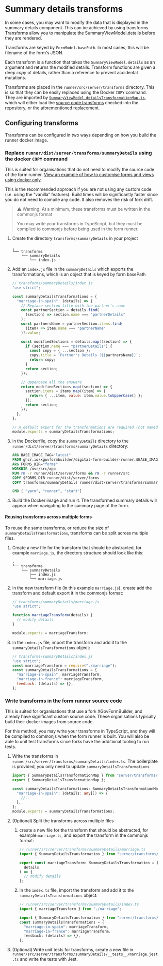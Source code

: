# Summary details transforms

In some cases, you may want to modify the data that is displayed in the summary details component.
This can be achieved by using transforms. Transforms allow you to manipulate the SummaryViewModel.details before they are rendered.

Transforms are keyed by `FormModel.basePath`. In most cases, this will be filename of the form's JSON.

Each transform is a function that takes the `SummaryViewModel.details` as an argument and returns the modified details.
Transform functions are given a deep _copy_ of details, rather than a reference to prevent accidental mutations.

Transforms are placed in the `runner/src/server/transforms` directory. This is so that they can be easily replaced using the Docker `COPY` command.
They are imported by [`SummaryViewModel.detailsTransformationMap.ts`](./../../runner/src/server/plugins/engine/models/SummaryViewModel.detailsTransformationMap.ts),
which will either load the [source code transforms](./../../runner/src/server/transforms/summaryDetails/index.ts) checked into the repository, or the aforementioned replacement.

## Configuring transforms

Transforms can be configured in two ways depending on how you build the runner docker image.

### Replace `runner/dist/server/transforms/summaryDetails` using the docker `COPY` command

This is suited for organisations that do not need to modify the source code of the form runner.
[View an example of how to customise forms and views using docker only](https://github.com/XGovFormBuilder/form-builder-examples/tree/main/production-docker).

This is the recommended approach if you are not using any custom code (i.e. using the "vanilla" features). Build times will be significantly faster since you do not need to compile any code. It also removes the risk of fork drift.

> ⚠️ Warning: At a minimum, these transforms must be written in the commonjs format
>
> You may write your transforms in TypeScript, but they must be compiled to commonjs before being used in the form runner.

1. Create the directory `transforms/summaryDetails` in your project
   ```
   .
   └── transforms
       └── summaryDetails
           └── index.js
   ```
2. Add an `index.js` file in the `summaryDetails` which exports the transformations, which is an object that is keyed by form basePath

   ```js
   // transforms/summaryDetails/index.js
   "use strict";

   const summaryDetailsTransformations = {
     "marriage-in-spain": (details) => {
       // Replace section title with the partner's name
       const partnerSection = details.find(
         (section) => section.name === "partnerDetails"
       );
       const partnersName = partnerSection.items.find(
         (item) => item.name === "partnerName"
       )?.value;

       const modifiedSections = details.map((section) => {
         if (section.name === "partnerDetails") {
           const copy = { ...section };
           copy.title = `Partner's Details (${partnersName})`;
           return copy;
         }
         return section;
       });

       // Uppercase all the answers
       return modifiedSections.map((section) => {
         section.items = items.map((item) => {
           return { ...item, value: item.value.toUpperCase() };
         });
         return section;
       });
     },
   };

   // A default export for the transformations are required (not named exports!)
   module.exports = summaryDetailsTransformations;
   ```

3. In the Dockerfile, copy the `summaryDetails` directory to the `runner/dist/server/transforms/summaryDetails` directory:

   ```dockerfile
   ARG BASE_IMAGE_TAG="latest"
   FROM ghcr.io/xgovformbuilder/digital-form-builder-runner:$BASE_IMAGE_TAG as base
   ARG FORMS_DIR="forms"
   WORKDIR /usr/src/app
   RUN rm -r runner/dist/server/forms && rm -r runner/src
   COPY $FORMS_DIR runner/dist/server/forms
   COPY transforms/summaryDetails runner/dist/server/transforms/summaryDetails

   CMD [ "yarn", "runner", "start"]
   ```

4. Build the Docker image and run it. The transformed summary details will appear when navigating to the summary page of the form.

#### Reusing transforms across multiple forms

To reuse the same transforms, or reduce the size of `summaryDetailsTransformations`, transforms can be split across multiple files.

1. Create a new file for the transform that should be abstracted, for example `marriage.js`, the directory structure should look like this:
   ```
   .
   └── transforms
       └── summaryDetails
           ├── index.js
           └── marriage.js
   ```
2. In the new transform file (in this example `marriage.js`), create add the transform and default export it in the commonjs format:

   ```js
   // transforms/summaryDetails/marriage.js
   "use strict";

   function marriageTransform(details) {
     // modify details
   }

   module.exports = marriageTransform;
   ```

3. In the `index.js` file, import the transform and add it to the `summaryDetailsTransformations` object:
   ```js
   // transforms/summaryDetails/index.js
   "use strict";
   const marriageTransform = require("./marriage");
   const summaryDetailsTransformations = {
     "marriage-in-spain": marriageTransform,
     "marriage-in-france": marriageTransform,
     feedback: (details) => {},
   };
   ```

### Write transforms in the form runner source code

This is suited for organisations that use a fork XGovFormBuilder, and already have significant custom source code.
These organisations typically build their docker images from source code.

For this method, you may write your transforms in TypeScript, and they will be compiled to commonjs when the form runner is built.
You will also be able to unit test transforms since forks have the additional tooling to run tests.

1. Write the transforms in `runner/src/server/transforms/summaryDetails/index.ts`. The boilerplate is provided, you only need to update `summaryDetailsTransformations`

   ```ts
   import { SummaryDetailsTransformationMap } from "server/transforms/summaryDetails/types";
   export { SummaryDetailsTransformationMap };

   const summaryDetailsTransformations: SummaryDetailsTransformationMap = {
     "marriage-in-spain": (details: any[]) => {
       //..
     },
   };
   module.exports = summaryDetailsTransformations;
   ```

2. (Optional) Split the transforms across multiple files

   1. create a new file for the transform that should be abstracted, for example `marriage.ts`, and export the transform in the commonjs format:

      ```ts
      // runner/src/server/transforms/summaryDetails/marriage.ts
      import { SummaryDetailsTransformation } from "server/transforms/summaryDetails/types";

      export const marriageTransform: SummaryDetailsTransformation = (
        details
      ) => {
        // modify details
      };
      ```

   2. In the `index.ts` file, import the transform and add it to the `summaryDetailsTransformations` object:

      ```ts
      // runner/src/server/transforms/summaryDetails/index.ts
      import { marriageTransform } from "./marriage";

      import { SummaryDetailsTransformation } from "server/transforms/summaryDetails/types";
      const summaryDetailsTransformations = {
        "marriage-in-spain": marriageTransform,
        "marriage-in-france": marriageTransform,
        feedback: (details) => {},
      };
      ```

3. (Optional) Write unit tests for transforms, create a new file in `runner/src/server/transforms/summaryDetails/__tests__/marriage.jest.ts` and write the tests with Jest.
